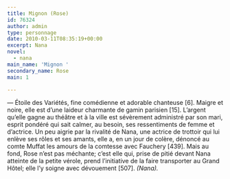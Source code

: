 ```yaml
---
title: Mignon (Rose)
id: 76324
author: admin
type: personnage
date: 2010-03-11T08:35:19+00:00
excerpt: Nana
novel:
  - nana
main_name: 'Mignon '
secondary_name: Rose
main: 1

---
```

— Étoile des Variétés, fine comédienne et adorable chanteuse [6]. Maigre et noire, elle est d’une laideur charmante de gamin parisien [15]. L’argent qu’elle gagne au théâtre et à la ville est sévèrement administré par son mari, esprit pondéré qui sait calmer, au besoin, ses ressentiments de femme et d’actrice. Un peu aigrie par la rivalité de Nana, une actrice de trottoir qui lui enlève ses rôles et ses amants, elle a, en un jour de colère, dénoncé au comte Muffat les amours de la comtesse avec Fauchery [439]. Mais au fond, Rose n’est pas méchante; c’est elle qui, prise de pitié devant Nana atteinte de la petite vérole, prend l’initiative de la faire transporter au Grand Hôtel; elle l’y soigne avec dévouement [507]. _(Nana)._